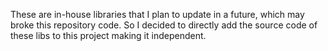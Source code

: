 These are in-house libraries that I plan to update in a future, which may broke this repository code. So I decided to directly add the source code of these libs to this project making it independent.